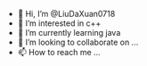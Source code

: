 - 👋 Hi, I’m @LiuDaXuan0718
- 👀 I’m interested in c++
- 🌱 I’m currently learning java
- 💞️ I’m looking to collaborate on ...
- 📫 How to reach me ...

<!---
LiuDaXuan0718/LiuDaXuan0718 is a ✨ special ✨ repository because its `README.md` (this file) appears on your GitHub profile.
You can click the Preview link to take a look at your changes.
--->
